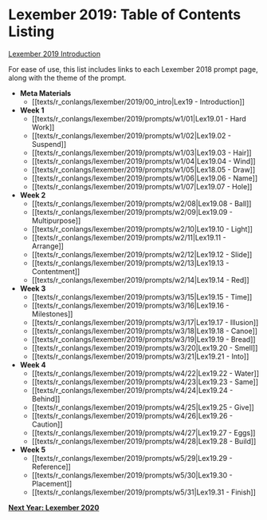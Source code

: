 # Lexember 2019: Table of Contents Listing
[Lexember 2019 Introduction](texts/r_conlangs/lexember/2019/00_intro.md)

For ease of use, this list includes links to each Lexember 2018 prompt page, along with the theme of the prompt.

* **Meta Materials**
	* [[texts/r_conlangs/lexember/2019/00_intro|Lex19 - Introduction]]
* **Week 1**
	* [[texts/r_conlangs/lexember/2019/prompts/w1/01|Lex19.01 - Hard Work]]
	* [[texts/r_conlangs/lexember/2019/prompts/w1/02|Lex19.02 - Suspend]]
	* [[texts/r_conlangs/lexember/2019/prompts/w1/03|Lex19.03 - Hair]]
	* [[texts/r_conlangs/lexember/2019/prompts/w1/04|Lex19.04 - Wind]]
	* [[texts/r_conlangs/lexember/2019/prompts/w1/05|Lex18.05 - Draw]]
	* [[texts/r_conlangs/lexember/2019/prompts/w1/06|Lex19.06 - Name]]
	* [[texts/r_conlangs/lexember/2019/prompts/w1/07|Lex19.07 - Hole]]
* **Week 2**
	* [[texts/r_conlangs/lexember/2019/prompts/w2/08|Lex19.08 - Ball]]
	* [[texts/r_conlangs/lexember/2019/prompts/w2/09|Lex19.09 - Multipurpose]]
	* [[texts/r_conlangs/lexember/2019/prompts/w2/10|Lex19.10 - Light]]
	* [[texts/r_conlangs/lexember/2019/prompts/w2/11|Lex19.11 - Arrange]]
	* [[texts/r_conlangs/lexember/2019/prompts/w2/12|Lex19.12 - Slide]]
	* [[texts/r_conlangs/lexember/2019/prompts/w2/13|Lex19.13 - Contentment]]
	* [[texts/r_conlangs/lexember/2019/prompts/w2/14|Lex19.14 - Red]]
* **Week 3**
	* [[texts/r_conlangs/lexember/2019/prompts/w3/15|Lex19.15 - Time]]
	* [[texts/r_conlangs/lexember/2019/prompts/w3/16|Lex19.16 - Milestones]]
	* [[texts/r_conlangs/lexember/2019/prompts/w3/17|Lex19.17 - Illusion]]
	* [[texts/r_conlangs/lexember/2019/prompts/w3/18|Lex19.18 - Canoe]]
	* [[texts/r_conlangs/lexember/2019/prompts/w3/19|Lex19.19 - Bread]]
	* [[texts/r_conlangs/lexember/2019/prompts/w3/20|Lex19.20 - Smell]]
	* [[texts/r_conlangs/lexember/2019/prompts/w3/21|Lex19.21 - Into]]
* **Week 4**
	* [[texts/r_conlangs/lexember/2019/prompts/w4/22|Lex19.22 - Water]]
	* [[texts/r_conlangs/lexember/2019/prompts/w4/23|Lex19.23 - Same]]
	* [[texts/r_conlangs/lexember/2019/prompts/w4/24|Lex19.24 - Behind]]
	* [[texts/r_conlangs/lexember/2019/prompts/w4/25|Lex19.25 - Give]]
	* [[texts/r_conlangs/lexember/2019/prompts/w4/26|Lex19.26 - Caution]]
	* [[texts/r_conlangs/lexember/2019/prompts/w4/27|Lex19.27 - Eggs]]
	* [[texts/r_conlangs/lexember/2019/prompts/w4/28|Lex19.28 - Build]]
* **Week 5**
	* [[texts/r_conlangs/lexember/2019/prompts/w5/29|Lex19.29 - Reference]]
	* [[texts/r_conlangs/lexember/2019/prompts/w5/30|Lex19.30 - Placement]]
	* [[texts/r_conlangs/lexember/2019/prompts/w5/31|Lex19.31 - Finish]]

**[Next Year: Lexember 2020](../2020/toc_lex20.md)**
